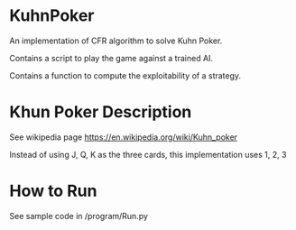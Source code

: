 # KuhnPoker
An implementation of CFR algorithm to solve Kuhn Poker. 

Contains a script to play the game against a trained AI. 

Contains a function to compute the exploitability of a strategy.
# Khun Poker Description
See wikipedia page https://en.wikipedia.org/wiki/Kuhn_poker

Instead of using J, Q, K as the three cards, this implementation uses 1, 2, 3
# How to Run
See sample code in /program/Run.py
